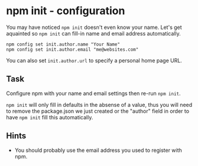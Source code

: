 # npm init - configuration

You may have noticed `npm init` doesn't even know your name. Let's
get aquainted so `npm init` can fill-in name and email address automatically.

```
npm config set init.author.name "Your Name"
npm config set init.author.email "me@websites.com"
```

You can also set `init.author.url` to specify a personal home page URL.

## Task

Configure npm with your name and email settings then re-run `npm init`.

`npm init` will only fill in defaults in the absense of a value, thus you will need to remove the package.json we just created or the "author" field in order to have `npm init` fill this automatically.

## Hints

* You should probably use the email address you used to register with npm.
